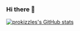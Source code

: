 ### Hi there 👋

<!--
**prokizzle/prokizzle** is a ✨ _special_ ✨ repository because its `README.md` (this file) appears on your GitHub profile.

Here are some ideas to get you started:

- 🔭 I’m currently working on ...
- 🌱 I’m currently learning ...
- 👯 I’m looking to collaborate on ...
- 🤔 I’m looking for help with ...
- 💬 Ask me about ...
- 📫 How to reach me: ...
- 😄 Pronouns: ...
- ⚡ Fun fact: ...
-->

[![prokizzles's GitHub stats](https://github-readme-stats.vercel.app/api?username=prokizzle&count_private=true)](https://github.com/anuraghazra/github-readme-stats)
